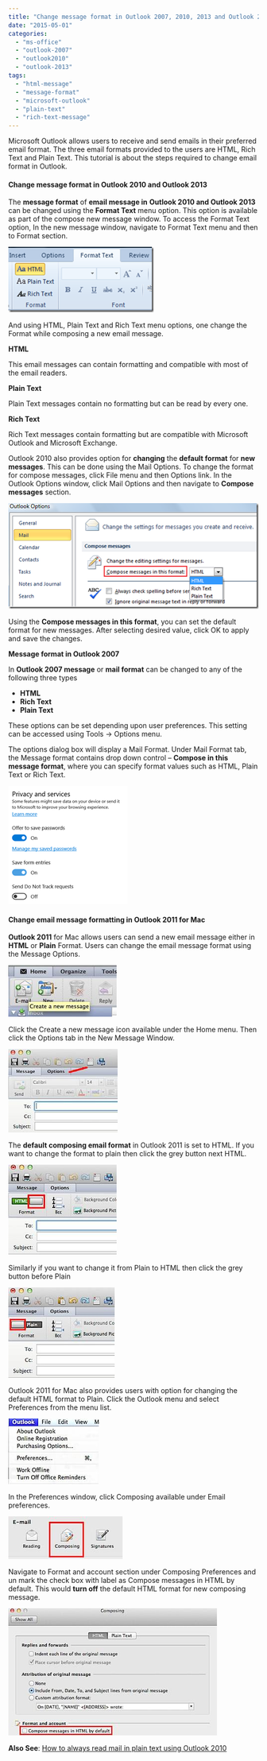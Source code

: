 ```yaml
---
title: "Change message format in Outlook 2007, 2010, 2013 and Outlook 2011 for Mac"
date: "2015-05-01"
categories: 
  - "ms-office"
  - "outlook-2007"
  - "outlook2010"
  - "outlook-2013"
tags: 
  - "html-message"
  - "message-format"
  - "microsoft-outlook"
  - "plain-text"
  - "rich-text-message"
---
```


Microsoft Outlook allows users to receive and send emails in their preferred email format. The three email formats provided to the users are HTML, Rich Text and Plain Text. This tutorial is about the steps required to change email format in Outlook.

#### **Change message format in Outlook 2010 and Outlook 2013**

The **message format** of **email message in** **Outlook 2010 and Outlook 2013** can be changed using the **Format Text** menu option. This option is available as part of the compose new message window. To access the Format Text option, In the new message window, navigate to Format Text menu and then to Format section.

[![format Text in Outlook 2010 and Outlook 2013](images/2_image_thumb25.png "format Text in Outlook 2010 and Outlook 2013")](http://blogmines.com/blog/wp-content/uploads/2011/06/image25.png)

And using HTML, Plain Text and Rich Text menu options, one change the Format while composing a new email message.

**HTML**

This email messages can contain formatting and compatible with most of the email readers.

**Plain Text**

Plain Text messages contain no formatting but can be read by every one.

**Rich Text**

Rich Text messages contain formatting but are compatible with Microsoft Outlook and Microsoft Exchange.

Outlook 2010 also provides option for **changing** the **default format** for **new messages**. This can be done using the Mail Options. To change the format for compose messages, click File menu and then Options link. In the Outlook Options window, click Mail Options and then navigate to **Compose messages** section.

[![Compose messages in this format in Outlook](images/image_thumb26.png "Compose messages in this format in Outlook")](http://blogmines.com/blog/wp-content/uploads/2011/06/image26.png)

Using the **Compose messages in this format**, you can set the default format for new messages. After selecting desired value, click OK to apply and save the changes.

**Message format in Outlook 2007**

In **Outlook 2007 message** or **mail format** can be changed to any of the following three types

- **HTML**
- **Rich Text**
- **Plain Text**

These options can be set depending upon user preferences. This setting can be accessed using Tools -> Options menu.

The options dialog box will display a Mail Format. Under Mail Format tab, the Message format contains drop down control – **Compose in this message format**, where you can specify format values such as HTML, Plain Text or Rich Text.

[![Compose in message format in Outlook 2007](images/3_image_thumb2.png "Compose in message format in Outlook 2007")](http://blogmines.com/blog/wp-content/uploads/2009/10/image2.png)

#### **Change email message formatting in Outlook 2011 for Mac**

**Outlook 2011** for Mac allows users can send a new email message either in **HTML** or **Plain** Format. Users can change the email message format using the Message Options.

![New message Outlook 2011](images/201110101835.jpg "New message Outlook 2011")

Click the Create a new message icon available under the Home menu. Then click the Options tab in the New Message Window.

![Message Options Outlook 2011](images/201110101838.jpg "Message Options Outlook 2011")

The **default composing email format** in Outlook 2011 is set to HTML. If you want to change the format to plain then click the grey button next HTML.

![Change new message format Outlook 2011](images/201110101841.jpg "Change new message format Outlook 2011")

Similarly if you want to change it from Plain to HTML then click the grey button before Plain

![Outlook 2011 Preferences](images/201110101843.jpg "Outlook 2011 Preferences")

Outlook 2011 for Mac also provides users with option for changing the default HTML format to Plain. Click the Outlook menu and select Preferences from the menu list.

![201110101845.jpg](images/201110101845.jpg)

In the Preferences window, click Composing available under Email preferences.

![Composing Preferences in Outlook 2011](images/201110101847.jpg "Composing Preferences in Outlook 2011")

Navigate to Format and account section under Composing Preferences and un mark the check box with label as Compose messages in HTML by default. This would **turn off** the default HTML format for new composing message.

![HTML message format in Outlook 2011 for Mac](images/201110101849.jpg "HTML message format in Outlook 2011 for Mac")  

**Also See**: [How to always read mail in plain text using Outlook 2010](http://blogmines.com/blog/2012/08/24/how-to-always-read-mail-in-plain-text-using-outlook-2010/)

